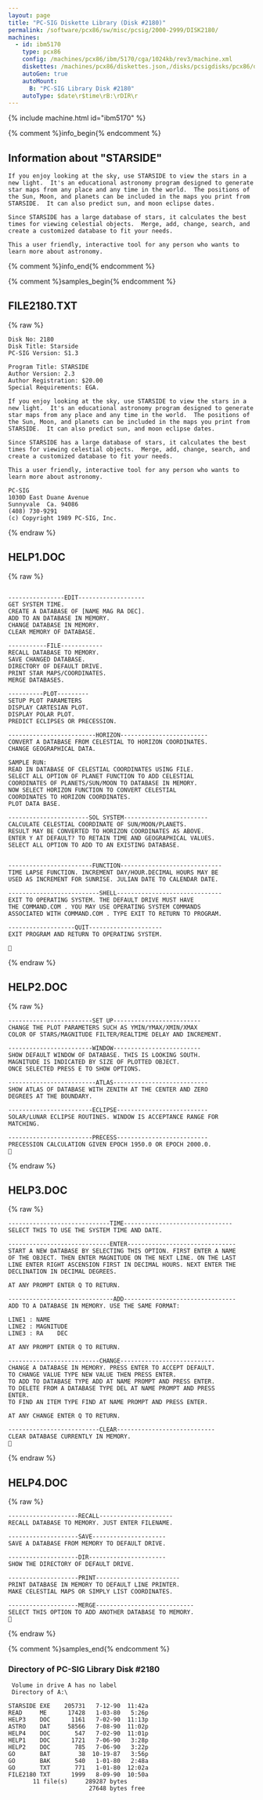 ```yaml
---
layout: page
title: "PC-SIG Diskette Library (Disk #2180)"
permalink: /software/pcx86/sw/misc/pcsig/2000-2999/DISK2180/
machines:
  - id: ibm5170
    type: pcx86
    config: /machines/pcx86/ibm/5170/cga/1024kb/rev3/machine.xml
    diskettes: /machines/pcx86/diskettes.json,/disks/pcsigdisks/pcx86/diskettes.json
    autoGen: true
    autoMount:
      B: "PC-SIG Library Disk #2180"
    autoType: $date\r$time\rB:\rDIR\r
---
```


{% include machine.html id="ibm5170" %}

{% comment %}info_begin{% endcomment %}

## Information about "STARSIDE"

    If you enjoy looking at the sky, use STARSIDE to view the stars in a
    new light.  It's an educational astronomy program designed to generate
    star maps from any place and any time in the world.  The positions of
    the Sun, Moon, and planets can be included in the maps you print from
    STARSIDE.  It can also predict sun, and moon eclipse dates.
    
    Since STARSIDE has a large database of stars, it calculates the best
    times for viewing celestial objects.  Merge, add, change, search, and
    create a customized database to fit your needs.
    
    This a user friendly, interactive tool for any person who wants to
    learn more about astronomy.
{% comment %}info_end{% endcomment %}

{% comment %}samples_begin{% endcomment %}

## FILE2180.TXT

{% raw %}
```
Disk No: 2180                                                           
Disk Title: Starside                                                    
PC-SIG Version: S1.3                                                    
                                                                        
Program Title: STARSIDE                                                 
Author Version: 2.3                                                     
Author Registration: $20.00                                             
Special Requirements: EGA.                                              
                                                                        
If you enjoy looking at the sky, use STARSIDE to view the stars in a    
new light.  It's an educational astronomy program designed to generate  
star maps from any place and any time in the world.  The positions of   
the Sun, Moon, and planets can be included in the maps you print from   
STARSIDE.  It can also predict sun, and moon eclipse dates.             
                                                                        
Since STARSIDE has a large database of stars, it calculates the best    
times for viewing celestial objects.  Merge, add, change, search, and   
create a customized database to fit your needs.                         
                                                                        
This a user friendly, interactive tool for any person who wants to      
learn more about astronomy.                                             
                                                                        
PC-SIG                                                                  
1030D East Duane Avenue                                                 
Sunnyvale  Ca. 94086                                                    
(408) 730-9291                                                          
(c) Copyright 1989 PC-SIG, Inc.                                         
```
{% endraw %}

## HELP1.DOC

{% raw %}
```

----------------EDIT-------------------
GET SYSTEM TIME.
CREATE A DATABASE OF [NAME MAG RA DEC].
ADD TO AN DATABASE IN MEMORY.
CHANGE DATABASE IN MEMORY.
CLEAR MEMORY OF DATABASE.

-----------FILE------------
RECALL DATABASE TO MEMORY.
SAVE CHANGED DATABASE.
DIRECTORY OF DEFAULT DRIVE.
PRINT STAR MAPS/COORDINATES.
MERGE DATABASES.

----------PLOT---------
SETUP PLOT PARAMETERS
DISPLAY CARTESIAN PLOT.
DISPLAY POLAR PLOT.
PREDICT ECLIPSES OR PRECESSION.

-------------------------HORIZON-------------------------
CONVERT A DATABASE FROM CELESTIAL TO HORIZON COORDINATES.
CHANGE GEOGRAPHICAL DATA.

SAMPLE RUN:
READ IN DATABASE OF CELESTIAL COORDINATES USING FILE.
SELECT ALL OPTION OF PLANET FUNCTION TO ADD CELESTIAL
COORDINATES OF PLANETS/SUN/MOON TO DATABASE IN MEMORY.
NOW SELECT HORIZON FUNCTION TO CONVERT CELESTIAL
COORDINATES TO HORIZON COORDINATES.
PLOT DATA BASE.

-----------------------SOL SYSTEM------------------------
CALCULATE CELESTIAL COORDINATE OF SUN/MOON/PLANETS.
RESULT MAY BE CONVERTED TO HORIZON COORDINATES AS ABOVE.
ENTER Y AT DEFAULT? TO RETAIN TIME AND GEOGRAPHICAL VALUES.
SELECT ALL OPTION TO ADD TO AN EXISTING DATABASE.


------------------------FUNCTION-----------------------------
TIME LAPSE FUNCTION. INCREMENT DAY/HOUR.DECIMAL HOURS MAY BE
USED AS INCREMENT FOR SUNRISE. JULIAN DATE TO CALENDAR DATE.

--------------------------SHELL------------------------------
EXIT TO OPERATING SYSTEM. THE DEFAULT DRIVE MUST HAVE
THE COMMAND.COM . YOU MAY USE OPERATING SYSTEM COMMANDS
ASSOCIATED WITH COMMAND.COM . TYPE EXIT TO RETURN TO PROGRAM.

-------------------QUIT---------------------
EXIT PROGRAM AND RETURN TO OPERATING SYSTEM.


```
{% endraw %}

## HELP2.DOC

{% raw %}
```
------------------------SET UP-------------------------
CHANGE THE PLOT PARAMETERS SUCH AS YMIN/YMAX/XMIN/XMAX
COLOR OF STARS/MAGNITUDE FILTER/REALTIME DELAY AND INCREMENT.

------------------------WINDOW-------------------------
SHOW DEFAULT WINDOW OF DATABASE. THIS IS LOOKING SOUTH.
MAGNITUDE IS INDICATED BY SIZE OF PLOTTED OBJECT.
ONCE SELECTED PRESS E TO SHOW OPTIONS.

-------------------------ATLAS---------------------------
SHOW ATLAS OF DATABASE WITH ZENITH AT THE CENTER AND ZERO
DEGREES AT THE BOUNDARY.

------------------------ECLIPSE--------------------------
SOLAR/LUNAR ECLIPSE ROUTINES. WINDOW IS ACCEPTANCE RANGE FOR
MATCHING.

------------------------PRECESS--------------------------
PRECESSION CALCULATION GIVEN EPOCH 1950.0 OR EPOCH 2000.0.

```
{% endraw %}

## HELP3.DOC

{% raw %}
```
-----------------------------TIME-------------------------------
SELECT THIS TO USE THE SYSTEM TIME AND DATE.

-----------------------------ENTER-------------------------------
START A NEW DATABASE BY SELECTING THIS OPTION. FIRST ENTER A NAME
OF THE OBJECT. THEN ENTER MAGNITUDE ON THE NEXT LINE. ON THE LAST
LINE ENTER RIGHT ASCENSION FIRST IN DECIMAL HOURS. NEXT ENTER THE
DECLINATION IN DECIMAL DEGREES.

AT ANY PROMPT ENTER Q TO RETURN.

------------------------------ADD--------------------------------
ADD TO A DATABASE IN MEMORY. USE THE SAME FORMAT:

LINE1 : NAME
LINE2 : MAGNITUDE
LINE3 : RA    DEC

AT ANY PROMPT ENTER Q TO RETURN.

--------------------------CHANGE---------------------------
CHANGE A DATABASE IN MEMORY. PRESS ENTER TO ACCEPT DEFAULT.
TO CHANGE VALUE TYPE NEW VALUE THEN PRESS ENTER.
TO ADD TO DATABASE TYPE ADD AT NAME PROMPT AND PRESS ENTER.
TO DELETE FROM A DATABASE TYPE DEL AT NAME PROMPT AND PRESS
ENTER.
TO FIND AN ITEM TYPE FIND AT NAME PROMPT AND PRESS ENTER.

AT ANY CHANGE ENTER Q TO RETURN.

--------------------------CLEAR----------------------------
CLEAR DATABASE CURRENTLY IN MEMORY.

```
{% endraw %}

## HELP4.DOC

{% raw %}
```
--------------------RECALL---------------------
RECALL DATABASE TO MEMORY. JUST ENTER FILENAME.

--------------------SAVE---------------------
SAVE A DATABASE FROM MEMORY TO DEFAULT DRIVE.

--------------------DIR----------------------
SHOW THE DIRECTORY OF DEFAULT DRIVE.

--------------------PRINT------------------------
PRINT DATABASE IN MEMORY TO DEFAULT LINE PRINTER.
MAKE CELESTIAL MAPS OR SIMPLY LIST COORDINATES.

--------------------MERGE----------------------------
SELECT THIS OPTION TO ADD ANOTHER DATABASE TO MEMORY.

```
{% endraw %}

{% comment %}samples_end{% endcomment %}

### Directory of PC-SIG Library Disk #2180

     Volume in drive A has no label
     Directory of A:\

    STARSIDE EXE    205731   7-12-90  11:42a
    READ     ME      17428   1-03-80   5:26p
    HELP3    DOC      1161   7-02-90  11:13p
    ASTRO    DAT     58566   7-08-90  11:02p
    HELP4    DOC       547   7-02-90  11:01p
    HELP1    DOC      1721   7-06-90   3:28p
    HELP2    DOC       785   7-06-90   3:22p
    GO       BAT        38  10-19-87   3:56p
    GO       BAK       540   1-01-80   2:48a
    GO       TXT       771   1-01-80  12:02a
    FILE2180 TXT      1999   8-09-90  10:50a
           11 file(s)     289287 bytes
                           27648 bytes free
